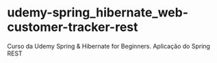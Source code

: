 # udemy-spring_hibernate_web-customer-tracker-rest
Curso da Udemy Spring &amp; Hibernate for Beginners. Aplicação do Spring REST
